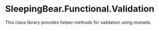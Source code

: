 # SleepingBear.Functional.Validation

This class library provides helper methods for validation using monads.